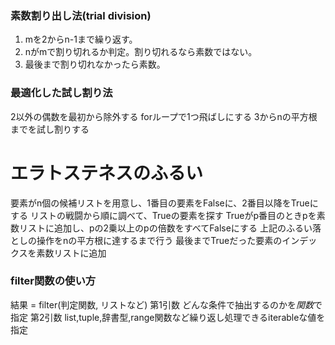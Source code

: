 ### 素数割り出し法(trial division)
1. mを2からn-1まで繰り返す。
2. nがmで割り切れるか判定。割り切れるなら素数ではない。
3. 最後まで割り切れなかったら素数。

### 最適化した試し割り法
2以外の偶数を最初から除外する
forループで1つ飛ばしにする
3からnの平方根までを試し割りする

# エラトステネスのふるい
要素がn個の候補リストを用意し、1番目の要素をFalseに、2番目以降をTrueにする
リストの戦闘から順に調べて、Trueの要素を探す
Trueがp番目のときpを素数リストに追加し、pの2乗以上のpの倍数をすべてFalseにする
上記のふるい落としの操作をnの平方根に達するまで行う
最後までTrueだった要素のインデックスを素数リストに追加

### filter関数の使い方
結果 = filter(判定関数, リストなど)
第1引数 どんな条件で抽出するのかを*関数*で指定
第2引数 list,tuple,辞書型,range関数など繰り返し処理できるiterableな値を指定